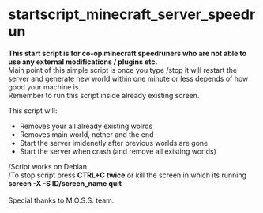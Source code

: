 # startscript_minecraft_server_speedrun

**This start script is for co-op minecraft speedruners who are not able to use any external modifications / plugins etc.**        <br/>
Main point of this simple script is once you type /stop it will restart the server and generate new world within one minute or less depends of how good your machine is.<br/>
Remember to run this script inside already existing screen.<br/>

This script will:
- Removes your all already existing wolrds
- Removes main world, nether and the end
- Start the server imidenetly after previous worlds are gone
- Start the server when crash (and remove all existing worlds)

/Script works on Debian <br/>
/To stop script press **CTRL+C twice** or kill the screen in which its running **screen -X -S ID/screen_name quit**<br/>
<br/>
Special thanks to M.O.S.S. team.
